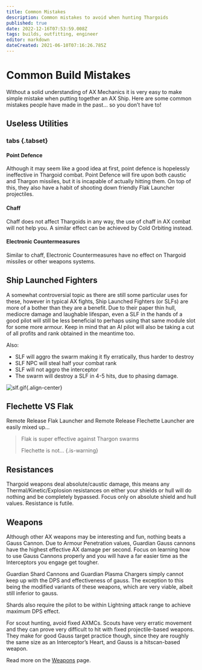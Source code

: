 ```yaml
---
title: Common Mistakes
description: Common mistakes to avoid when hunting Thargoids
published: true
date: 2022-12-16T07:53:59.008Z
tags: builds, outfitting, engineer
editor: markdown
dateCreated: 2021-06-10T07:16:26.785Z
---
```


# Common Build Mistakes
Without a solid understanding of AX Mechanics it is very easy to make simple mistake when putting together an AX Ship. Here are some common mistakes people have made in the past… so you don’t have to!

## Useless Utilities
### tabs {.tabset}
#### Point Defence
Although it may seem like a good idea at first, point defence is hopelessly ineffective in Thargoid combat. Point Defence will fire upon both caustic and Thargon missiles, but it is incapable of actually hitting them. On top of this, they also have a habit of shooting down friendly Flak Launcher projectiles.

#### Chaff
Chaff does not affect Thargoids in any way, the use of chaff in AX combat will not help you. A similar effect can be achieved by Cold Orbiting instead.

#### Electronic Countermeasures
Similar to chaff, Electronic Countermeasures have no effect on Thargoid missiles or other weapons systems.

## Ship Launched Fighters
A somewhat controversial topic as there are still some particular uses for these, however in typical AX fights, Ship Launched Fighters (or SLFs) are more of a bother than they are a benefit. Due to their paper thin hull, mediocre damage and laughable lifespan, even a SLF in the hands of a good pilot will still be less beneficial to perhaps using that same module slot for some more armour. Keep in mind that an AI pilot will also be taking a cut of all profits and rank obtained in the meantime too.

Also:
- SLF will aggro the swarm making it fly erratically, thus harder to destroy
- SLF NPC will steal half your combat rank
- SLF will not aggro the interceptor
- The swarm will destroy a SLF in 4-5 hits, due to phasing damage.

![slf.gif](/img/slf.gif){.align-center}

## Flechette VS Flak
Remote Release Flak Launcher and Remote Release Flechette Launcher are easily mixed up…

> Flak is super effective against Thargon swarms
> 
> Flechette is not…
{.is-warning}


## Resistances
Thargoid weapons deal absolute/caustic damage, this means any Thermal/Kinetic/Explosion resistances on either your shields or hull will do nothing and be completely bypassed. Focus only on absolute shield and hull values. Resistance is futile.

## Weapons
Although other AX weapons may be interesting and fun, nothing beats a Gauss Cannon. Due to Armour Penetration values, Guardian Gauss cannons have the highest effective AX damage per second. Focus on learning how to use Gauss Cannons properly and you will have a far easier time as the Interceptors you engage get tougher.

Guardian Shard Cannons and Guardian Plasma Chargers simply cannot keep up with the DPS and effectiveness of gauss. The exception to this being the modified variants of these weapons, which are very viable, albeit still inferior to gauss.

Shards also require the pilot to be within Lightning attack range to achieve maximum DPS effect.

For scout hunting, avoid fixed AXMCs. Scouts have very erratic movement and they can prove very difficult to hit with fixed projectile-based weapons. They make for good Gauss target practice though, since they are roughly the same size as an Interceptor’s Heart, and Gauss is a hitscan-based weapon.

Read more on the [Weapons](/en/weapons) page.
